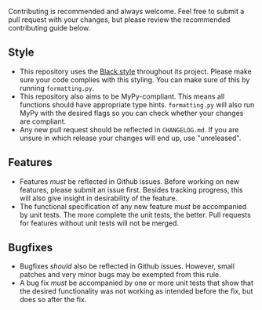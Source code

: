 Contributing is recommended and always welcome. Feel free to submit a pull request with your changes, but please
review the recommended contributing guide below.

## Style
 - This repository uses the [Black style](https://github.com/psf/black) throughout its project. Please make sure your code
complies with this styling. You can make sure of this by running `formatting.py`.
 - This repository also aims to be MyPy-compliant. This means all functions should have appropriate type hints.
`formatting.py` will also run MyPy with the desired flags so you can check whether your changes are compliant.
 - Any new pull request should be reflected in `CHANGELOG.md`. If you are unsure in which release your changes will end up,
 use "unreleased".

## Features
 - Features *must* be reflected in Github issues. Before working on new features, please submit an issue first.
Besides tracking progress, this will also give insight in desirability of the feature.
 - The functional specification of any new feature *must* be accompanied by unit tests. The more complete the unit tests,
the better. Pull requests for features without unit tests will not be merged.

## Bugfixes
 - Bugfixes *should* also be reflected in Github issues. However, small patches and very minor bugs may be exempted from
 this rule.
 - A bug fix *must* be accompanied by one or more unit tests that show that the desired functionality was not working as
intended before the fix, but does so after the fix.
